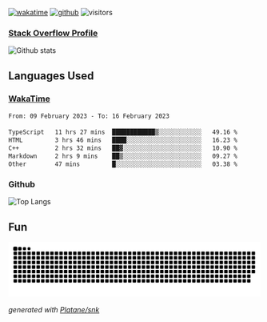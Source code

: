 [![wakatime](https://wakatime.com/badge/user/82c377cd-a54c-404c-b7df-177b313ca539.svg)](https://wakatime.com/@82c377cd-a54c-404c-b7df-177b313ca539)
[![github](https://img.shields.io/github/followers/xinthose?logo=github&style=plastic)](https://github.com/alanhamlett?tab=followers)
![visitors](https://visitor-badge.glitch.me/badge?page_id=xinthose&left_color=green&right_color=red)
### [Stack Overflow Profile](https://stackoverflow.com/users/4056146/xinthose)

![Github stats](https://github-readme-stats.vercel.app/api?username=xinthose&show_icons=true&theme=radical&count_private=true)

## Languages Used

### [WakaTime](https://wakatime.com/)
<!--START_SECTION:waka-->

```text
From: 09 February 2023 - To: 16 February 2023

TypeScript   11 hrs 27 mins  ████████████▒░░░░░░░░░░░░   49.16 %
HTML         3 hrs 46 mins   ████░░░░░░░░░░░░░░░░░░░░░   16.23 %
C++          2 hrs 32 mins   ██▓░░░░░░░░░░░░░░░░░░░░░░   10.90 %
Markdown     2 hrs 9 mins    ██▒░░░░░░░░░░░░░░░░░░░░░░   09.27 %
Other        47 mins         █░░░░░░░░░░░░░░░░░░░░░░░░   03.38 %
```

<!--END_SECTION:waka-->

### Github

![Top Langs](https://github-readme-stats.vercel.app/api/top-langs/?username=xinthose)

## Fun
![github contribution grid snake animation](https://raw.githubusercontent.com/xinthose/xinthose/output/github-contribution-grid-snake.svg)

_generated with [Platane/snk](https://github.com/Platane/snk)_

